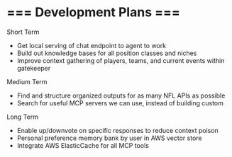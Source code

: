 # === Development Plans ===

Short Term
- Get local serving of chat endpoint to agent to work
- Build out knowledge bases for all position classes and niches
- Improve context gathering of players, teams, and current events within gatekeeper

Medium Term
- Find and structure organized outputs for as many NFL APIs as possible
- Search for useful MCP servers we can use, instead of building custom

Long Term
- Enable up/downvote on specific responses to reduce context poison
- Personal preference memory bank by user in AWS vector store
- Integrate AWS ElasticCache for all MCP tools